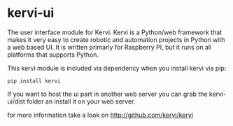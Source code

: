 # kervi-ui
The user interface module for Kervi. Kervi is a Python/web framework that makes it very easy to create robotic and automation projects in Python with a web based UI.
It is written primarly for Raspberry PI, but it runs on all platforms that supports Python. 

This kervi module is included via dependency when you install kervi via pip:

```
pip install kervi
```

If you want to host the ui part in another web server you can grab the kervi-ui/dist folder an install it on your web server.

for more information take a look on http://github.com/kervi/kervi